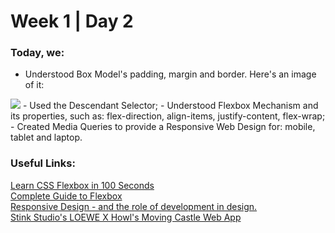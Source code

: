 # Week 1 | Day 2
### Today, we: 
- Understood Box Model's padding, margin and border. Here's an image of it: 
<img src="https://i.imgur.com/LF204FU.gif"/>
- Used the Descendant Selector;
- Understood Flexbox Mechanism and its properties, such as: flex-direction, align-items, justify-content, flex-wrap; 
- Created Media Queries to provide a Responsive Web Design for: mobile, tablet and laptop.


### Useful Links: 
<a href="https://www.youtube.com/watch?v=K74l26pE4YA"> Learn CSS Flexbox in 100 Seconds </a>
<br>
<a href="https://css-tricks.com/snippets/css/a-guide-to-flexbox/"> Complete Guide to Flexbox</a>
<br>
<a href="https://medium.com/owl-studios/responsive-design-af7a1f14b991"> Responsive Design - and the role of development in design. </a>
<br>
<a href="https://www.stinkstudios.com/work/loewe-howls"> Stink Studio's LOEWE X Howl's Moving Castle Web App </a>
